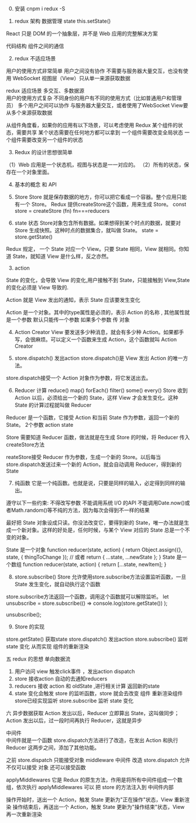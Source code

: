 
0. 安装 cnpm i redux -S

1. redux 架构  数据管理  state   this.setState()

React 只是 DOM 的一个抽象层，并不是 Web 应用的完整解决方案

代码结构
组件之间的通信



2. redux 不适应场景 

用户的使用方式非常简单
用户之间没有协作
不需要与服务器大量交互，也没有使用 WebSocket
视图层（View）只从单一来源获取数据


redux  适应场景  多交互、多数据源  
用户的使用方式复杂
不同身份的用户有不同的使用方式（比如普通用户和管理员）
多个用户之间可以协作
与服务器大量交互，或者使用了WebSocket
View要从多个来源获取数据

从组件角度看，如果你的应用有以下场景，可以考虑使用 Redux
某个组件的状态，需要共享
某个状态需要在任何地方都可以拿到
一个组件需要改变全局状态
一个组件需要改变另一个组件的状态


3. Redux 的设计思想很简单   

（1）Web 应用是一个状态机，视图与状态是一一对应的。
（2）所有的状态，保存在一个对象里面。



4. 基本的概念 和 API

1. Store 
Store 就是保存数据的地方，你可以把它看成一个容器。整个应用只能有一个 Store。
Redux 提供createStore这个函数，用来生成 Store。
const store = createStore (fn)    fn===reducers


2. state 状态
Store对象包含所有数据。如果想得到某个时点的数据，就要对 Store 生成快照。这种时点的数据集合，就叫做 State。
state = store.getState()

Redux 规定， 一个 State 对应一个 View。只要 State 相同，View 就相同。你知道 State，就知道 View 是什么样，反之亦然。

3. action

State 的变化，会导致 View 的变化,用户接触不到 State，只能接触到 View,State 的变化必须是 View 导致的.

Action 就是 View 发出的通知，表示 State 应该要发生变化 

Action 是一个对象。其中的type属性是必须的，表示 Action 的名称  , 其他属性就是一个参数  默认只能传一个参数 如果多个参数 传 对象 


4. Action Creator 
View 要发送多少种消息，就会有多少种 Action。如果都手写，会很麻烦。可以定义一个函数来生成 Action，这个函数就叫 Action Creator


5. store.dispatch()  发出action 
store.dispatch()是 View 发出 Action 的唯一方法。

store.dispatch接受一个 Action 对象作为参数，将它发送出去。

6. Reducer 计算       reduce()  map() forEach() filter() some() every() 
Store 收到 Action 以后，必须给出一个新的 State，这样 View 才会发生变化。这种 State 的计算过程就叫做 Reducer

Reducer 是一个函数，它接受 Action 和当前 State 作为参数，返回一个新的 State。    2个参数 action state 


Store 需要知道 Reducer 函数，做法就是在生成 Store 的时候，将 Reducer 传入createStore方法

reateStore接受 Reducer 作为参数，生成一个新的 Store。以后每当store.dispatch发送过来一个新的 Action，就会自动调用 Reducer，得到新的 State

7. 纯函数
它是一个纯函数。也就是说，只要是同样的输入，必定得到同样的输出。

遵守以下一些约束:
不得改写参数
不能调用系统 I/O 的API
不能调用Date.now()或者Math.random()等不纯的方法，因为每次会得到不一样的结果

最好把 State 对象设成只读。你没法改变它，要得到新的 State，唯一办法就是生成一个新对象。这样的好处是，任何时候，与某个 View 对应的 State 总是一个不变的对象。

 State 是一个对象
function reducer(state, action) {
  return Object.assign({}, state, { thingToChange });
  // 或者
  return { ...state, ...newState };
}
 State 是一个数组
function reducer(state, action) {
  return [...state, newItem];
}


8. store.subscribe() 
Store 允许使用store.subscribe方法设置监听函数，一旦 State 发生变化，就自动执行这个函数

store.subscribe方法返回一个函数，调用这个函数就可以解除监听。
let unsubscribe = store.subscribe(() =>
  console.log(store.getState())
);

unsubscribe();


9. Store 的实现

store.getState()   获取state
store.dispatch()   发出action
store.subscribe()  监听state 变化 从而实现   组件的重新渲染  


 
五  redux 的思想   单向数据流 

1. 用户访问 view 触发click事件 ，发出action dispatch
2. store 接收action 自动的去通知reducers 
3. reducers 接收 action 和 oldState ,进行相关计算 返回新的state
4. state 变化会触发 store 的监听函数，store 就会去改变 组件 重新渲染组件     store已经实现监听 store.subscribe 监听 state 变化                      



六 异步数据获取 
Action 发出以后，Reducer 立即算出 State，这叫做同步；
Action 发出以后，过一段时间再执行 Reducer，这就是异步


中间件  
中间件就是一个函数
store.dispatch方法进行了改造，在发出 Action 和执行 Reducer 这两步之间，添加了其他功能。

之前 store.dispatch 只能接受对象 
middleware  中间件 改造  store.dispatch 允许不仅可以接受 对象  还可以接受函数 




applyMiddlewares
它是 Redux 的原生方法，作用是将所有中间件组成一个数组，依次执行
applyMiddlewares 可以 把 store  的方法注入到 中间件内部 

操作开始时，送出一个 Action，触发 State 更新为"正在操作"状态，View 重新渲染
操作结束后，再送出一个 Action，触发 State 更新为"操作结束"状态，View 再一次重新渲染